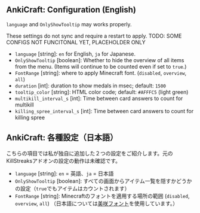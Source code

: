 ## AnkiCraft: Configuration (English)

`language` and `OnlyShowTooltip` may works properly.

These settings do not sync and require a restart to apply.
TODO: SOME CONFIGS NOT FUNCITONAL YET, PLACEHOLDER ONLY

- `language` [string]: `en` for English, `ja` for Japanese.
- `OnlyShowTooltip` [boolean]: Whether to hide the overview of all items from the menu. (Items will continue to be counted even if set to `true`.)
- `FontRange` [string]: where to apply Minecraft font. (`disabled`, `overview`, `all`) 
- `duration` [int]: duration to show medals in msec; default: `1500`
- `tooltip_color` [string]: HTML color code; default: `#AFFFC5` (light green)
- `multikill_interval_s` [int]: Time between card answers to count for multikill
- `killing_spree_interval_s` [int]: Time between card answers to count for killing spree

## AnkiCraft: 各種設定（日本語）

こちらの項目では私が独自に追加した２つの設定をご紹介します。元のKillStreaksアドオンの設定の動作は未確認です。

- `language` [string]: `en` = 英語、`ja` = 日本語
- `OnlyShowTooltip` [boolean]: すべての画面からアイテム一覧を隠すかどうかの設定（`true`でもアイテムはカウントされます）
- `FontRange` [string]: Minecraftのフォントを適用する場所の範囲 (`disabled`, `overview`, `all`) 
  （日本語については[美咲フォント](https://littlelimit.net/misaki.htm)を使用しています。）